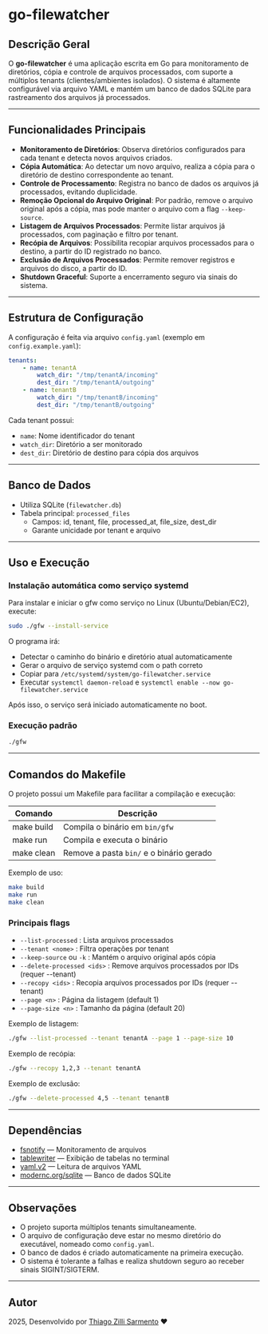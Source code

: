 # go-filewatcher

## Descrição Geral

O **go-filewatcher** é uma aplicação escrita em Go para monitoramento de diretórios, cópia e controle de arquivos processados, com suporte a múltiplos tenants (clientes/ambientes isolados). O sistema é altamente configurável via arquivo YAML e mantém um banco de dados SQLite para rastreamento dos arquivos já processados.

---

## Funcionalidades Principais

- **Monitoramento de Diretórios**: Observa diretórios configurados para cada tenant e detecta novos arquivos criados.
- **Cópia Automática**: Ao detectar um novo arquivo, realiza a cópia para o diretório de destino correspondente ao tenant.
- **Controle de Processamento**: Registra no banco de dados os arquivos já processados, evitando duplicidade.
- **Remoção Opcional do Arquivo Original**: Por padrão, remove o arquivo original após a cópia, mas pode manter o arquivo com a flag `--keep-source`.
- **Listagem de Arquivos Processados**: Permite listar arquivos já processados, com paginação e filtro por tenant.
- **Recópia de Arquivos**: Possibilita recopiar arquivos processados para o destino, a partir do ID registrado no banco.
- **Exclusão de Arquivos Processados**: Permite remover registros e arquivos do disco, a partir do ID.
- **Shutdown Graceful**: Suporte a encerramento seguro via sinais do sistema.

---

## Estrutura de Configuração

A configuração é feita via arquivo `config.yaml` (exemplo em `config.example.yaml`):

```yaml
tenants:
    - name: tenantA
        watch_dir: "/tmp/tenantA/incoming"
        dest_dir: "/tmp/tenantA/outgoing"
    - name: tenantB
        watch_dir: "/tmp/tenantB/incoming"
        dest_dir: "/tmp/tenantB/outgoing"
```

Cada tenant possui:

- `name`: Nome identificador do tenant
- `watch_dir`: Diretório a ser monitorado
- `dest_dir`: Diretório de destino para cópia dos arquivos

---

## Banco de Dados

- Utiliza SQLite (`filewatcher.db`)
- Tabela principal: `processed_files`
  - Campos: id, tenant, file, processed_at, file_size, dest_dir
  - Garante unicidade por tenant e arquivo

---

## Uso e Execução

### Instalação automática como serviço systemd

Para instalar e iniciar o gfw como serviço no Linux (Ubuntu/Debian/EC2), execute:

```sh
sudo ./gfw --install-service
```

O programa irá:

- Detectar o caminho do binário e diretório atual automaticamente
- Gerar o arquivo de serviço systemd com o path correto
- Copiar para `/etc/systemd/system/go-filewatcher.service`
- Executar `systemctl daemon-reload` e `systemctl enable --now go-filewatcher.service`

Após isso, o serviço será iniciado automaticamente no boot.

### Execução padrão

```sh
./gfw
```

---

## Comandos do Makefile

O projeto possui um Makefile para facilitar a compilação e execução:

| Comando         | Descrição                                 |
|-----------------|-------------------------------------------|
| make build      | Compila o binário em `bin/gfw` |
| make run        | Compila e executa o binário               |
| make clean      | Remove a pasta `bin/` e o binário gerado  |

Exemplo de uso:

```sh
make build
make run
make clean
```

### Principais flags

- `--list-processed` : Lista arquivos processados
- `--tenant <nome>` : Filtra operações por tenant
- `--keep-source` ou `-k` : Mantém o arquivo original após cópia
- `--delete-processed <ids>` : Remove arquivos processados por IDs (requer --tenant)
- `--recopy <ids>` : Recopia arquivos processados por IDs (requer --tenant)
- `--page <n>` : Página da listagem (default 1)
- `--page-size <n>` : Tamanho da página (default 20)

Exemplo de listagem:

```sh
./gfw --list-processed --tenant tenantA --page 1 --page-size 10
```

Exemplo de recópia:

```sh
./gfw --recopy 1,2,3 --tenant tenantA
```

Exemplo de exclusão:

```sh
./gfw --delete-processed 4,5 --tenant tenantB
```

---

## Dependências

- [fsnotify](https://github.com/fsnotify/fsnotify) — Monitoramento de arquivos
- [tablewriter](https://github.com/olekukonko/tablewriter) — Exibição de tabelas no terminal
- [yaml.v2](https://gopkg.in/yaml.v2) — Leitura de arquivos YAML
- [modernc.org/sqlite](https://pkg.go.dev/modernc.org/sqlite) — Banco de dados SQLite

---

## Observações

- O projeto suporta múltiplos tenants simultaneamente.
- O arquivo de configuração deve estar no mesmo diretório do executável, nomeado como `config.yaml`.
- O banco de dados é criado automaticamente na primeira execução.
- O sistema é tolerante a falhas e realiza shutdown seguro ao receber sinais SIGINT/SIGTERM.

---

## Autor

2025, Desenvolvido por [Thiago Zilli Sarmento](https://github.com/thiagozs) ❤️
